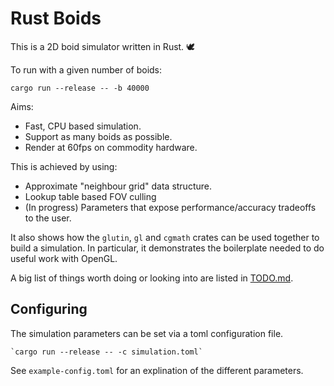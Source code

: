 # Rust Boids

This is a 2D boid simulator written in Rust. 🕊

To run with a given number of boids:

`cargo run --release -- -b 40000`

Aims:

- Fast, CPU based simulation.
- Support as many boids as possible.
- Render at 60fps on commodity hardware.

This is achieved by using:

- Approximate "neighbour grid" data structure.
- Lookup table based FOV culling
- (In progress) Parameters that expose performance/accuracy tradeoffs to the user.

It also shows how the `glutin`, `gl` and `cgmath` crates can be used together to build a simulation.
In particular, it demonstrates the boilerplate needed to do useful work with OpenGL.

A big list of things worth doing or looking into  are listed in [TODO.md](TODO.md).

## Configuring

The simulation parameters can be set via a toml configuration file.

```
`cargo run --release -- -c simulation.toml`
```

See `example-config.toml` for an explination of the different parameters.
